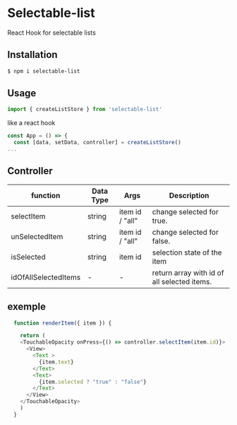 
# Selectable-list
React Hook for selectable lists

## Installation
```bash
$ npm i selectable-list
```



## Usage
```js
import { createListStore } from 'selectable-list'
```
like a react hook
```js
const App = () => {
  const [data, setData, controller] = createListStore()
...
```
## Controller


| function             | Data Type |     Args        | Description                                       |
|----------------------|-----------|-----------------|---------------------------------------------------|
| selectItem           | string    | item id / "all" | change selected for true.                         |
| unSelectedItem       | string    | item id / "all" | change selected for false.                        |
| isSelected           | string    |     item id     | selection state of the item                       |
| idOfAllSelectedItems |     -     |        -        | return array with id of all selected items.       |

## exemple
```js
  function renderItem({ item }) {

    return (
    <TouchableOpacity onPress={() => controller.selectItem(item.id)}>
      <View>
        <Text >
          {item.text}
        </Text>
        <Text>
          {item.selected ? "true" : "false"}
        </Text>
      </View>
    </TouchableOpacity>
    )
  }
```
